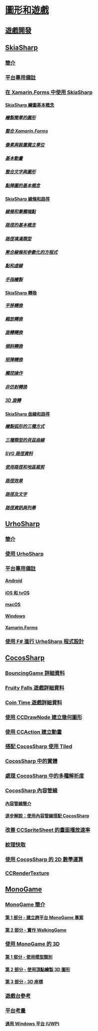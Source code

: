 # [圖形和遊戲](index.yml)
## [遊戲開發](game-development/index.md)
## [SkiaSharp](skiasharp/index.md)
### [簡介](skiasharp/introduction.md)
### [平台專用備註](skiasharp/platform.md)



### [在 Xamarin.Forms 中使用 SkiaSharp](~/xamarin-forms/user-interface/graphics/skiasharp/index.md)
#### [SkiaSharp 繪圖基本概念](~/xamarin-forms/user-interface/graphics/skiasharp/basics/index.md)
##### [繪製簡單的圓形](~/xamarin-forms/user-interface/graphics/skiasharp/basics/circle.md)
##### [整合 Xamarin.Forms](~/xamarin-forms/user-interface/graphics/skiasharp/basics/integration.md)
##### [像素與裝置獨立單位](~/xamarin-forms/user-interface/graphics/skiasharp/basics/pixels.md)
##### [基本動畫](~/xamarin-forms/user-interface/graphics/skiasharp/basics/animation.md)
##### [整合文字與圖形](~/xamarin-forms/user-interface/graphics/skiasharp/basics/text.md)
##### [點陣圖的基本概念](~/xamarin-forms/user-interface/graphics/skiasharp/basics/bitmaps.md)
#### [SkiaSharp 線條和路徑](~/xamarin-forms/user-interface/graphics/skiasharp/paths/index.md)
##### [線條和筆觸端點](~/xamarin-forms/user-interface/graphics/skiasharp/paths/lines.md)
##### [路徑的基本概念](~/xamarin-forms/user-interface/graphics/skiasharp/paths/paths.md)
##### [路徑填滿類型](~/xamarin-forms/user-interface/graphics/skiasharp/paths/fill-types.md)
##### [聚合線條和參數化的方程式](~/xamarin-forms/user-interface/graphics/skiasharp/paths/polylines.md)
##### [點和虛線](~/xamarin-forms/user-interface/graphics/skiasharp/paths/dots.md)
##### [手指繪製](~/xamarin-forms/user-interface/graphics/skiasharp/paths/finger-paint.md)
#### [SkiaSharp 轉換](~/xamarin-forms/user-interface/graphics/skiasharp/transforms/index.md)
##### [平移轉換](~/xamarin-forms/user-interface/graphics/skiasharp/transforms/translate.md)
##### [縮放轉換](~/xamarin-forms/user-interface/graphics/skiasharp/transforms/scale.md)
##### [旋轉轉換](~/xamarin-forms/user-interface/graphics/skiasharp/transforms/rotate.md)
##### [傾斜轉換](~/xamarin-forms/user-interface/graphics/skiasharp/transforms/skew.md)
##### [矩陣轉換](~/xamarin-forms/user-interface/graphics/skiasharp/transforms/matrix.md)
##### [觸控操作](~/xamarin-forms/user-interface/graphics/skiasharp/transforms/touch.md)
##### [非仿射轉換](~/xamarin-forms/user-interface/graphics/skiasharp/transforms/non-affine.md)
##### [3D 旋轉](~/xamarin-forms/user-interface/graphics/skiasharp/transforms/3d-rotation.md)
#### [SkiaSharp 曲線和路徑](~/xamarin-forms/user-interface/graphics/skiasharp/curves/index.md)
##### [繪製弧形的三種方式](~/xamarin-forms/user-interface/graphics/skiasharp/curves/arcs.md)
##### [三種類型的貝茲曲線](~/xamarin-forms/user-interface/graphics/skiasharp/curves/beziers.md)
##### [SVG 路徑資料](~/xamarin-forms/user-interface/graphics/skiasharp/curves/path-data.md)
##### [使用路徑和地區裁剪](~/xamarin-forms/user-interface/graphics/skiasharp/curves/clipping.md)
##### [路徑效果](~/xamarin-forms/user-interface/graphics/skiasharp/curves/effects.md)
##### [路徑及文字](~/xamarin-forms/user-interface/graphics/skiasharp/curves/text-paths.md)
##### [路徑資訊與列舉](~/xamarin-forms/user-interface/graphics/skiasharp/curves/information.md)


## [UrhoSharp](urhosharp/index.md)
### [簡介](urhosharp/introduction.md)
### [使用 UrhoSharp](urhosharp/using.md)
### [平台專用備註](urhosharp/platform/index.md)
#### [Android](urhosharp/platform/android.md)
#### [iOS 和 tvOS](urhosharp/platform/ios.md)
#### [macOS](urhosharp/platform/mac.md)
#### [Windows](urhosharp/platform/windows.md)
#### [Xamarin.Forms](urhosharp/platform/xamarin-forms.md)
### [使用 F# 進行 UrhoSharp 程式設計](urhosharp/fsharp.md)
## [CocosSharp](cocossharp/index.md)
### [BouncingGame 詳細資料](cocossharp/bouncing-game.md)
### [Fruity Falls 遊戲詳細資料](cocossharp/fruity-falls.md)
### [Coin Time 遊戲詳細資料](cocossharp/cointime.md)
### [使用 CCDrawNode 建立幾何圖形](cocossharp/ccdrawnode.md)
### [使用 CCAction 建立動畫](cocossharp/ccaction.md)
### [搭配 CocosSharp 使用 Tiled](cocossharp/tiled.md)
### [CocosSharp 中的實體](cocossharp/entities.md)
### [處理 CocosSharp 中的多種解析度](cocossharp/resolutions.md)
### [CocosSharp 內容管線](cocossharp/content-pipeline/index.md)
#### [內容管線簡介](cocossharp/content-pipeline/introduction.md)
#### [逐步解說：使用內容管線搭配 CocosSharp](cocossharp/content-pipeline/walkthrough.md)
### [改善 CCSpriteSheet 的畫面播放速率](cocossharp/ccspritesheet.md)
### [紋理快取](cocossharp/texture-cache.md)
### [使用 CocosSharp 的 2D 數學運算](cocossharp/math.md)
### [CCRenderTexture](cocossharp/ccrendertexture.md)
## [MonoGame](monogame/index.md)
### [MonoGame 簡介](monogame/introduction/index.md)
#### [第 1 部分 - 建立跨平台 MonoGame 專案](monogame/introduction/part1.md)
#### [第 2 部分 - 實作 WalkingGame](monogame/introduction/part2.md)
### [使用 MonoGame 的 3D](monogame/3d/index.md)
#### [第 1 部分 - 使用模型類別](monogame/3d/part1.md)
#### [第 2 部分 - 使用頂點繪製 3D 圖形](monogame/3d/part2.md)
#### [第 3 部分 - 3D 座標](monogame/3d/part3.md)
### [遊戲台參考](monogame/input.md)
### [平台考量](monogame/platforms/index.md)
#### [通用 Windows 平台 (UWP)](monogame/platforms/uwp.md)
